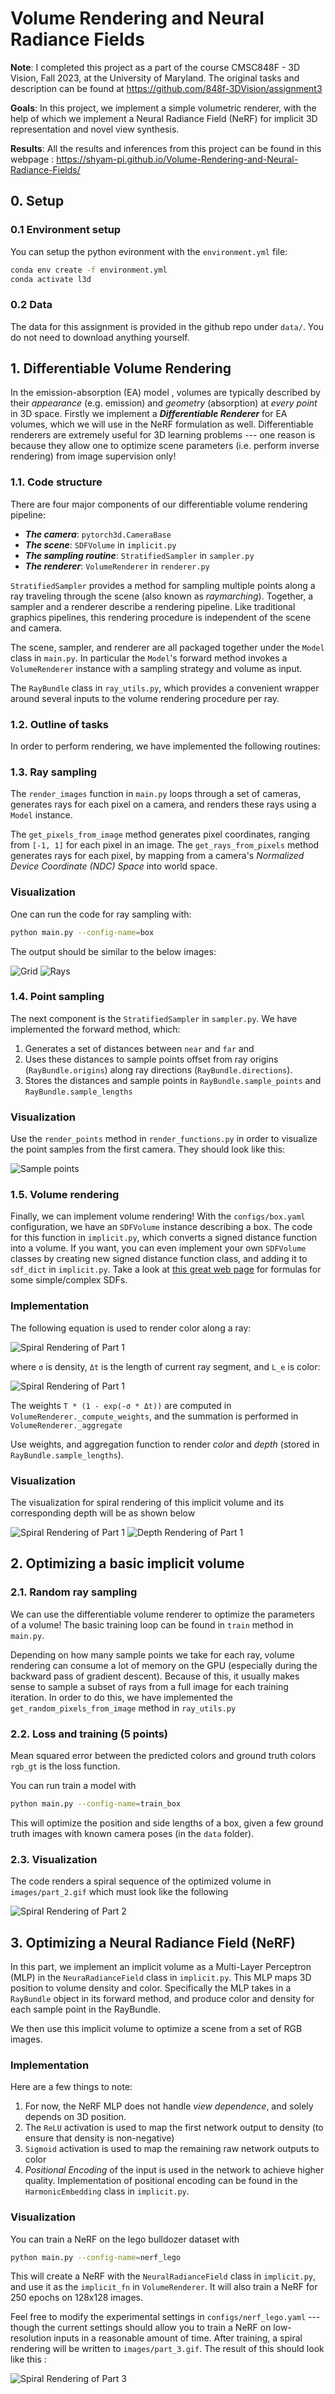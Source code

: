 # Volume Rendering and Neural Radiance Fields

**Note**:  I completed this project as a part of the course CMSC848F - 3D Vision, Fall 2023, at the University of Maryland. The original tasks and description can be found at https://github.com/848f-3DVision/assignment3 

**Goals**: In this project, we implement a simple volumetric renderer, with the help of which we implement a Neural Radiance Field (NeRF) for implicit 3D representation and novel view synthesis.
 
**Results**: All the results and inferences from this project can be found in this webpage : https://shyam-pi.github.io/Volume-Rendering-and-Neural-Radiance-Fields/

##  0. Setup

### 0.1 Environment setup
You can setup the python evironment with the `environment.yml` file:

```bash
conda env create -f environment.yml
conda activate l3d
```

### 0.2 Data

The data for this assignment is provided in the github repo under `data/`. You do not need to download anything yourself.

##  1. Differentiable Volume Rendering

In the emission-absorption (EA) model , volumes are typically described by their *appearance* (e.g. emission) and *geometry* (absorption) at *every point* in 3D space. Firstly we implement a ***Differentiable Renderer*** for EA volumes, which we will use in the NeRF formulation as well. Differentiable renderers are extremely useful for 3D learning problems --- one reason is because they allow one to optimize scene parameters (i.e. perform inverse rendering) from image supervision only!

###  1.1. Code structure

There are four major components of our differentiable volume rendering pipeline:

* ***The camera***: `pytorch3d.CameraBase`
* ***The scene***: `SDFVolume` in `implicit.py`
* ***The sampling routine***: `StratifiedSampler` in `sampler.py`
* ***The renderer***: `VolumeRenderer` in `renderer.py`

`StratifiedSampler` provides a method for sampling multiple points along a ray traveling through the scene (also known as *raymarching*). Together, a sampler and a renderer describe a rendering pipeline. Like traditional graphics pipelines, this rendering procedure is independent of the scene and camera.

The scene, sampler, and renderer are all packaged together under the `Model` class in `main.py`. In particular the `Model`'s forward method invokes a `VolumeRenderer` instance with a sampling strategy and volume as input.

The `RayBundle` class in `ray_utils.py`, which provides a convenient wrapper around several inputs to the volume rendering procedure per ray.

###  1.2. Outline of tasks

In order to perform rendering, we have implemented the following routines:

###  1.3. Ray sampling

The `render_images` function in `main.py` loops through a set of cameras, generates rays for each pixel on a camera, and renders these rays using a `Model` instance.

The `get_pixels_from_image` method generates pixel coordinates, ranging from `[-1, 1]` for each pixel in an image. The `get_rays_from_pixels` method generates rays for each pixel, by mapping from a camera's *Normalized Device Coordinate (NDC) Space* into world space.

### Visualization

One can run the code for ray sampling with:

```bash
python main.py --config-name=box
```

The output should be similar to the below images:

![Grid](ta_images/grid.png)    ![Rays](ta_images/rays.png)

###  1.4. Point sampling

The next component is the `StratifiedSampler` in `sampler.py`. We have implemented the forward method, which:

1. Generates a set of distances between `near` and `far` and
2. Uses these distances to sample points offset from ray origins (`RayBundle.origins`) along ray directions (`RayBundle.directions`).
3. Stores the distances and sample points in `RayBundle.sample_points` and `RayBundle.sample_lengths`

### Visualization

Use the `render_points` method in `render_functions.py` in order to visualize the point samples from the first camera. They should look like this:

![Sample points](ta_images/sample_points.png)

###  1.5. Volume rendering

Finally, we can implement volume rendering! With the `configs/box.yaml` configuration, we have an `SDFVolume` instance describing a box. The code for this function in `implicit.py`, which converts a signed distance function into a volume. If you want, you can even implement your own `SDFVolume` classes by creating new signed distance function class, and adding it to `sdf_dict` in `implicit.py`. Take a look at [this great web page](https://www.iquilezles.org/www/articles/distfunctions/distfunctions.htm) for formulas for some simple/complex SDFs.


### Implementation

The following equation is used to render color along a ray:

![Spiral Rendering of Part 1](ta_images/color.PNG)

where `σ` is density, `Δt` is the length of current ray segment, and `L_e` is color:

![Spiral Rendering of Part 1](ta_images/transmittance.PNG)

The weights `T * (1 - exp(-σ * Δt))` are computed in `VolumeRenderer._compute_weights`, and the summation is performed in `VolumeRenderer._aggregate`

Use weights, and aggregation function to render *color* and *depth* (stored in `RayBundle.sample_lengths`). 

### Visualization

The visualization for spiral rendering of this implicit volume and its corresponding depth will be as shown below

![Spiral Rendering of Part 1](ta_images/part_1.gif) ![Depth Rendering of Part 1](ta_images/depth.png)


##  2. Optimizing a basic implicit volume

###  2.1. Random ray sampling

We can use the differentiable volume renderer to optimize the parameters of a volume! The basic training loop can be found in `train` method in `main.py`.

Depending on how many sample points we take for each ray, volume rendering can consume a lot of memory on the GPU (especially during the backward pass of gradient descent). Because of this, it usually makes sense to sample a subset of rays from a full image for each training iteration. In order to do this, we have implemented the `get_random_pixels_from_image` method in `ray_utils.py`


###  2.2. Loss and training (5 points)

Mean squared error between the predicted colors and ground truth colors `rgb_gt` is the loss function.

You can run train a model with
```bash
python main.py --config-name=train_box
```

This will optimize the position and side lengths of a box, given a few ground truth images with known camera poses (in the `data` folder).

###  2.3. Visualization

The code renders a spiral sequence of the optimized volume in `images/part_2.gif` which must look like the following

![Spiral Rendering of Part 2](ta_images/part_2.gif)


##  3. Optimizing a Neural Radiance Field (NeRF)
In this part, we implement an implicit volume as a Multi-Layer Perceptron (MLP) in the `NeuraRadianceField` class in `implicit.py`. This MLP maps 3D position to volume density and color. Specifically the MLP takes in a `RayBundle` object in its forward method, and produce color and density for each sample point in the RayBundle.

We then use this implicit volume to optimize a scene from a set of RGB images.

### Implementation

Here are a few things to note:

1. For now, the NeRF MLP does not handle *view dependence*, and solely depends on 3D position.
2. The `ReLU` activation is used to map the first network output to density (to ensure that density is non-negative)
3. `Sigmoid` activation is used to map the remaining raw network outputs to color
4. *Positional Encoding* of the input is used in the network to achieve higher quality. Implementation of positional encoding can be found in the `HarmonicEmbedding` class in `implicit.py`.

### Visualization
You can train a NeRF on the lego bulldozer dataset with

```bash
python main.py --config-name=nerf_lego
```

This will create a NeRF with the `NeuralRadianceField` class in `implicit.py`, and use it as the `implicit_fn` in `VolumeRenderer`. It will also train a NeRF for 250 epochs on 128x128 images.

Feel free to modify the experimental settings in `configs/nerf_lego.yaml` --- though the current settings should allow you to train a NeRF on low-resolution inputs in a reasonable amount of time. After training, a spiral rendering will be written to `images/part_3.gif`. The result of this should look like this :

![Spiral Rendering of Part 3](ta_images/part_3.gif)
